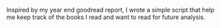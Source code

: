 Inspired by my year end goodread report, I wrote a simple script that help me keep track of the books I read and want to read for future analysis.
